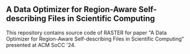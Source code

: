 ## A Data Optimizer for Region-Aware Self-describing Files in Scientific Computing

This repository contains source code of RASTER for paper "A Data Optimizer for Region-Aware Self-describing Files in Scientific Computing" presented at ACM SoCC '24.
